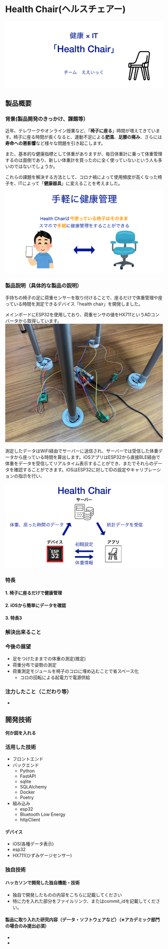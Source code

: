 # Health Chair(ヘルスチェアー)

![top image](misc/top.png)
## 製品概要
### 背景(製品開発のきっかけ、課題等）
近年、テレワークやオンライン授業など、「**椅子に座る**」時間が増えてきています。椅子に座る時間が長くなると、運動不足による**肥満**、**足腰の痛み**、さらには**寿命への悪影響**など様々な問題を引き起こします。

また、基本的な健康指標として体重がありますが、毎日体重計に乗って体重管理するのは面倒であり、新しい体重計を買ったのに全く使っていないという人も多いのではないでしょうか。

これらの課題を解決する方法として、コロナ禍によって使用頻度が高くなった椅子を、ITによって「**健康器具**」に変えることを考えました。

![image2](misc/2.png)

### 製品説明（具体的な製品の説明）
手持ちの椅子の足に荷重センサーを取り付けることで、座るだけで体重管理や座っている時間を測定できるデバイス「health chair」を開発しました。

メインボードにESP32を使用しており、荷重センサの値をHX711というADコンバータから取得しています。
![image3](misc/3.jpg)

測定したデータはWiFi経由でサーバーに送信され、サーバーでは受信した体重データから座っている時間を算出します。iOSアプリはESP32から直接BLE経由で体重をデータを受信してリアルタイム表示することができ、またでそれらのデータを確認することができます。iOSはESP32に対してIDの設定やキャリブレーションの指示を行い、

![image4](misc/4.png)

### 特長
#### 1. 椅子に座るだけで健康管理

#### 2. iOSから簡単にデータを確認
#### 3. 特長3   

### 解決出来ること
### 今後の展望
- 足をつけたままでの体重の測定(推定)
- 荷重分布で姿勢の測定
- 荷重測定モジュールを椅子のコロに埋め込むことで省スペース化
    - コロの回転による起電力で電源供給

### 注力したこと（こだわり等）
* 

## 開発技術
**何か図を入れる**
### 活用した技術
- フロントエンド
- バックエンド
    - Python
    - FastAPI
    - sqlite
    - SQLAlchemy
    - Docker
    - Poetry
- 組み込み
    - esp32
    - Bluetooth Low Energy
    - httpClient

#### デバイス
* iOS(各種データ表示)
* esp32
* HX711(ひずみゲージセンサー)

### 独自技術
#### ハッカソンで開発した独自機能・技術
* 独自で開発したものの内容をこちらに記載してください
* 特に力を入れた部分をファイルリンク、またはcommit_idを記載してください。

#### 製品に取り入れた研究内容（データ・ソフトウェアなど）（※アカデミック部門の場合のみ提出必須）
* 
* 
